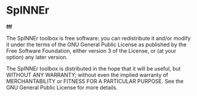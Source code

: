 # SpINNEr
**fff**


The SpINNEr toolbox is free software: you can redistribute it and/or 
modify it under the terms of the GNU General Public License as published 
by the Free Software Foundation, either version 3 of the License, or
(at your option) any later version.
 
The SpINNEr toolbox is distributed in the hope that it will be useful,
but WITHOUT ANY WARRANTY; without even the implied warranty of
MERCHANTABILITY or FITNESS FOR A PARTICULAR PURPOSE.  See the
GNU General Public License for more details.
